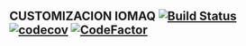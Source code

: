 CUSTOMIZACION IOMAQ [![Build Status](https://travis-ci.org/jobiols/cl-iomaq.svg?branch=9.0)](https://travis-ci.org/jobiols/cl-iomaq) [![codecov](https://codecov.io/gh/jobiols/cl-iomaq/branch/9.0/graph/badge.svg)](https://codecov.io/gh/jobiols/cl-iomaq) [![CodeFactor](https://www.codefactor.io/repository/github/jobiols/cl-iomaq/badge)](https://www.codefactor.io/repository/github/jobiols/cl-iomaq)
-------------------
